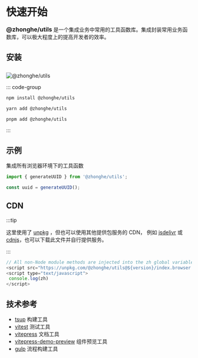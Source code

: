 # 快速开始

**<span style="color: var(--vp-c-brand); font-size: 16px;">@zhonghe/utils</span>** 是一个集成业务中常用的工具函数库。集成封装常用业务函数库，可以极大程度上的提高开发者的效率。


## 安装

<img src="https://img.shields.io/npm/v/@zhonghe/utils?style=plastic&logo=npm&label=@zhonghe/utils&link=https://www.npmjs.com/package/@zhonghe/utils" alt="@zhonghe/utils" style="margin-top: 10px" />

::: code-group

```sh [npm]
npm install @zhonghe/utils
```

```sh [yarn]
yarn add @zhonghe/utils
```

```sh [pnpm]
pnpm add @zhonghe/utils
```

:::

## 示例

集成所有浏览器环境下的工具函数

```ts
import { generateUUID } from '@zhonghe/utils';

const uuid = generateUUID();
```

## CDN

:::tip

这里使用了 [unpkg](https://unpkg.com/) ，但也可以使用其他提供包服务的 CDN，
例如 [jsdelivr](https://www.jsdelivr.com/) 或 [cdnjs](https://cdnjs.com/)，也可以下载此文件并自行提供服务。

:::

```js
// All non-Node module methods are injected into the zh global variable
<script src="https://unpkg.com/@zhonghe/utils@${version}/index.browser.js"></script>
<script type="text/javascript">
 console.log(zh)
</script>
```

## 技术参考

- [tsup](https://github.com/egoist/tsup) 构建工具
- [vitest](https://github.com/vitest-dev/vitest) 测试工具
- [vitepress](https://github.com/vuejs/vitepress) 文档工具
- [vitepress-demo-preview](https://github.com/flingyp/vitepress-demo-preview) 组件预览工具
- [gulp](https://github.com/gulpjs/gulp) 流程构建工具
